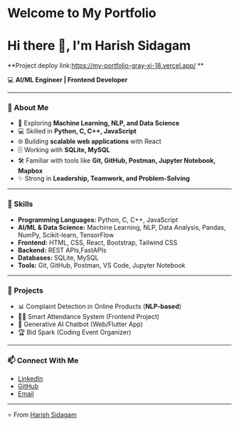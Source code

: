 # Welcome to My Portfolio

# Hi there 👋, I'm Harish Sidagam

**Project deploy link:https://my-portfolio-gray-xi-18.vercel.app/ **

💻 **AI/ML Engineer | Frontend Developer**

---

### 🚀 About Me
- 🌱 Exploring **Machine Learning, NLP, and Data Science**
- 💻 Skilled in **Python, C, C++, JavaScript**
- 🌐 Building **scalable web applications** with React
- 🗄️ Working with **SQLite, MySQL**
- 🛠️ Familiar with tools like **Git, GitHub, Postman, Jupyter Notebook, Mapbox**
- ✨ Strong in **Leadership, Teamwork, and Problem-Solving**

---

### 🔹 Skills
- **Programming Languages:** Python, C, C++, JavaScript
- **AI/ML & Data Science:** Machine Learning, NLP, Data Analysis, Pandas, NumPy, Scikit-learn, TensorFlow  
- **Frontend:** HTML, CSS, React, Bootstrap, Tailwind CSS  
- **Backend:** REST APIs,FastAPIs  
- **Databases:** SQLite, MySQL  
- **Tools:** Git, GitHub, Postman, VS Code, Jupyter Notebook  

---

### 🔹 Projects
- 📊 Complaint Detection in Online Products (**NLP-based**)  
- 🧑‍💻 Smart Attendance System (Frontend Project)  
- 💬 Generative AI Chatbot (Web/Flutter App)  
- 🏆 Bid Spark (Coding Event Organizer)  

---

### 📫 Connect With Me
- [LinkedIn](https://www.linkedin.com/in/harish-sidagam/)  
- [GitHub](https://github.com/HarishSidagam8)  
- [Email](harishsidagam.s8@gmail.com)  

---
⭐️ From [Harish Sidagam](#)
